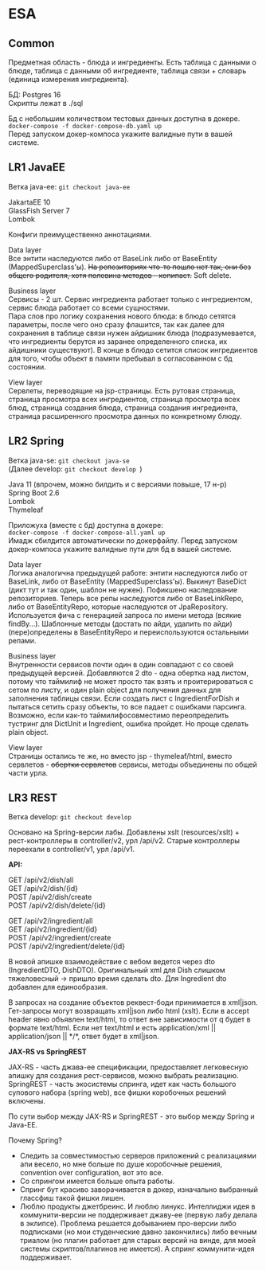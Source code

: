 # ESA
## Common
Предметная область - блюда и ингредиенты. Есть таблица 
с данными о блюде, таблица
с данными об ингредиенте, таблица связи + 
словарь (единица измерения ингредиента).

БД: Postgres 16  
Скрипты лежат в ./sql


Бд с небольшим количеством тестовых данных доступна 
в докере.  
`docker-compose -f docker-compose-db.yaml up`  
Перед запуском докер-компоса укажите валидные
пути в вашей системе.

## LR1 JavaEE
Ветка java-ee: 
`git checkout java-ee `

JakartaEE 10  
GlassFish Server 7  
Lombok

Конфиги преимущественно аннотациями.  

Data layer  
Все энтити наследуются либо от BaseLink либо
от BaseEntity (MappedSuperclass'ы). 
~~На репозиториях что-то пошло нет так, они без
общего родителя, хотя половина методов - копипаст.~~
Soft delete.

Business layer  
Сервисы - 2 шт. Сервис ингредиента работает 
только с ингредиентом, сервис блюда работает со 
всеми сущностями.   
Пара слов про логику сохранения
нового блюда: в блюдо сетятся параметры, после чего
оно сразу флашится, так как далее для сохранения в
таблице связи нужен айдишник блюда (подразумевается,
что ингредиенты берутся из заранее определенного списка,
их айдишники существуют). В конце в блюдо сетится
список ингредиентов для того, чтобы объект в памяти
пребывал в согласованном с бд состоянии.

View layer  
Сервлеты, переводящие на jsp-страницы.
Есть рутовая страница, страница просмотра всех
ингредиентов, страница просмотра всех
блюд, страница создания блюда, страница создания
ингредиента, страница расширенного просмотра
данных по конкретному блюду.

## LR2 Spring
Ветка java-se:
`git checkout java-se `  
(Далее develop: `git checkout develop `)

Java 11 (впрочем, можно билдить и с версиями повыше, 17 н-р)  
Spring Boot 2.6  
Lombok  
Thymeleaf  

Приложуха (вместе с бд) доступна в докере:  
`docker-compose -f docker-compose-all.yaml up`  
Имадж сбилдится автоматически по докерфайлу.
Перед запуском докер-компоса укажите валидные
пути для бд в вашей системе.

Data layer  
Логика аналогична предыдущей работе: энтити наследуются 
либо от BaseLink, либо от BaseEntity (MappedSuperclass'ы).
Выкинут BaseDict (дикт тут и так один, шаблон 
не нужен). Пофикшено наследование репозиториев. 
Теперь все репы наследуются либо от BaseLinkRepo, 
либо от BaseEntityRepo, которые наследуются от 
JpaRepository. Используется фича с генерацией запроса
по имени метода (всякие findBy...). Шаблонные методы
(достать по айди, удалить по айди) (пере)определены
в BaseEntityRepo и переиспользуются остальными репами.

Business layer  
Внутренности сервисов почти один в один совпадают с
со своей предыдущей версией. Добавляются 2 dto - 
одна обертка над листом, потому что таймилиф
не может просто так взять и проитерироваться с 
сетом по листу, и один plain object для получения 
данных для заполнения таблицы связи.
Если создать лист с IngredientForDish и 
пытаться сетить сразу объекты, то все падает с ошибками 
парсинга. Возможно, если как-то таймилифосовместимо
переопределить тустринг для DictUnit
и Ingredient, ошибка пройдет. Но проще сделать plain
object.

View layer  
Страницы остались те же, но вместо jsp -
thymeleaf/html, вместо сервлетов - 
~~обертки сервлетов~~ сервисы, методы
объединены по общей части урла.  

## LR3 REST  
Ветка develop:
`git checkout develop `

Основано на Spring-версии лабы. Добавлены 
xslt (resources/xslt) +
рест-контроллеры в controller/v2, урл /api/v2. 
Старые контроллеры переехали в controller/v1,
урл /api/v1.  

**API:**  

GET /api/v2/dish/all  
GET /api/v2/dish/{id}  
POST /api/v2/dish/create  
POST /api/v2/dish/delete/{id}  

GET /api/v2/ingredient/all  
GET /api/v2/ingredient/{id}  
POST /api/v2/ingredient/create  
POST /api/v2/ingredient/delete/{id}  

В новой апишке взаимодействие с вебом ведется
через dto (IngredientDTO, DishDTO). 
Оригинальный xml для Dish слишком
тяжеловесный -> пришло время сделать dto. Для
Ingredient dto добавлен для единообразия.

В запросах на создание объектов реквест-боди
принимается в xml|json. Гет-запросы могут возвращать
xml|json либо html (xslt). Если в accept header явно
объявлен text/html, то ответ вне зависимости от q
будет в формате text/html. Если нет text/html и есть
application/xml || application/json || \*/\*,
ответ будет в xml|json.

**JAX-RS vs SpringREST**  

JAX-RS - часть джава-ее спецификации, предоставляет 
легковесную апишку для создания рест-сервисов,
можно выбрать реализацию. SpringREST - часть 
экосистемы спринга, идет как часть большого
супового набора (spring web), все фишки коробочных
решений включены.

По сути выбор между JAX-RS и SpringREST - 
это выбор между Spring и Java-EE.

Почему Spring?  
- Следить за совместимостью серверов приложений с
реализациями апи весело, но мне больше по душе 
коробочные решения, convention over configuration,
вот это все. 
- Со спрингом имеется больше опыта работы.
- Спринг бут красиво заворачивается в докер,
изначально выбранный глассфиш такой фишки лишен.
- Люблю продукты джетбреинс. И люблю линукс. 
Интеллиджи идея в коммунити-версии не поддерживает 
джаву-ее (первую лабу делала в эклипсе). 
Проблема решается добыванием про-версии 
либо подписками (но мои студенческие давно 
закончились) либо вечным триалом 
(но плагин работает для старых
версий на винде, для моей системы скриптов/плагинов 
не имеется). А спринг коммунити-идея поддерживает.